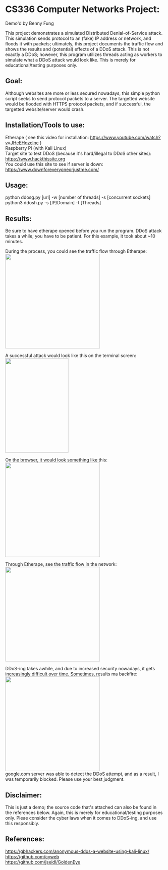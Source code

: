 # CS336 Computer Networks Project:
Demo'd by Benny Fung   

This project demonstrates a simulated Distributed Denial-of-Service attack. This simulation sends protocol to an (fake) IP address or network, and floods it with packets; ultimately, this project documents the traffic flow and shows the results and (potential) effects of a DDoS attack. This is not exactly a DDoS; however, this program utilizes threads acting as workers to simulate what a DDoS attack would look like. This is merely for educational/testing purposes only.

## Goal:
Although websites are more or less secured nowadays, this simple python script seeks to send protocol packets to a server. The targetted website would be flooded with HTTPS protocol packets, and if successful, the targetted website/server would crash.

## Installation/Tools to use:
Etherape ( see this video for installation: https://www.youtube.com/watch?v=JHeEHqzclnc )   
Raspberry Pi (with Kali Linux)   
Target site to test DDoS (because it's hard/illegal to DDoS other sites): https://www.hackthissite.org   
You could use this site to see if server is down: https://www.downforeveryoneorjustme.com/    

## Usage: 
python ddosg.py [url] -w [number of threads] -s [concurrent sockets]   
python3 ddosh.py -s [IP/Domain] -t [Threads]   

## Results:   
Be sure to have etherape opened before you run the program. DDoS attack takes a while; you have to be patient. For this example, it took about ~10 minutes.   

During the process, you could see the traffic flow through Etherape:   
<img src="https://user-images.githubusercontent.com/25395966/39803530-1edc0d62-5326-11e8-8c2e-e69f30dcd06e.jpg" data-canonical-src="https://user-images.githubusercontent.com/25395966/39803530-1edc0d62-5326-11e8-8c2e-e69f30dcd06e.jpg" width="300" height="300" />   

A successful attack would look like this on the terminal screen:   
<img src="https://user-images.githubusercontent.com/25395966/39803531-1ef8ffc6-5326-11e8-9eb2-a7c7c21b75f0.jpg" data-canonical-src="https://user-images.githubusercontent.com/25395966/39803531-1ef8ffc6-5326-11e8-9eb2-a7c7c21b75f0.jpg" width="200" height="300" />   

On the browser, it would look something like this:   
<img src="https://user-images.githubusercontent.com/25395966/39803528-1ea883e8-5326-11e8-9b02-d7c040535ac2.jpg" data-canonical-src="https://user-images.githubusercontent.com/25395966/39803528-1ea883e8-5326-11e8-9b02-d7c040535ac2.jpg" width="300" height="300" />   

Through Etherape, see the traffic flow in the network:   
<img src="https://user-images.githubusercontent.com/25395966/39803533-1f389b5e-5326-11e8-8503-03eaf6567ef2.jpg" data-canonical-src="https://user-images.githubusercontent.com/25395966/39803533-1f389b5e-5326-11e8-8503-03eaf6567ef2.jpg" width="300" height="300" />   

DDoS-ing takes awhile, and due to increased security nowadays, it gets increasingly difficult over time. Sometimes, results ma backfire:   
<img src="https://user-images.githubusercontent.com/25395966/39804774-d99c5dd4-5329-11e8-8b40-68ef11bd6955.JPG" data-canonical-src="https://user-images.githubusercontent.com/25395966/39804774-d99c5dd4-5329-11e8-8b40-68ef11bd6955.JPG" width="300" height="300" />    
google.com server was able to detect the DDoS attempt, and as a result, I was temporarily blocked. Please use your best judgment.

## Disclaimer:
This is just a demo; the source code that's attached can also be found in the references below. Again, this is merely for educational/testing purposes only. Pleae consider the cyber laws when it comes to DDoS-ing, and use this responsibly.

## References:   
https://gbhackers.com/anonymous-ddos-a-website-using-kali-linux/   
https://github.com/cyweb   
https://github.com/jseidl/GoldenEye   
